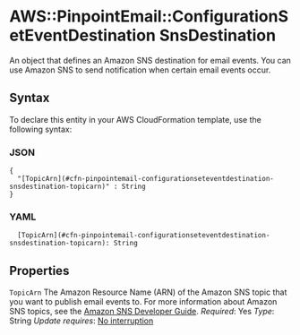 # AWS::PinpointEmail::ConfigurationSetEventDestination SnsDestination<a name="aws-properties-pinpointemail-configurationseteventdestination-snsdestination"></a>

An object that defines an Amazon SNS destination for email events\. You can use Amazon SNS to send notification when certain email events occur\.

## Syntax<a name="aws-properties-pinpointemail-configurationseteventdestination-snsdestination-syntax"></a>

To declare this entity in your AWS CloudFormation template, use the following syntax:

### JSON<a name="aws-properties-pinpointemail-configurationseteventdestination-snsdestination-syntax.json"></a>

```
{
  "[TopicArn](#cfn-pinpointemail-configurationseteventdestination-snsdestination-topicarn)" : String
}
```

### YAML<a name="aws-properties-pinpointemail-configurationseteventdestination-snsdestination-syntax.yaml"></a>

```
  [TopicArn](#cfn-pinpointemail-configurationseteventdestination-snsdestination-topicarn): String
```

## Properties<a name="aws-properties-pinpointemail-configurationseteventdestination-snsdestination-properties"></a>

`TopicArn`  <a name="cfn-pinpointemail-configurationseteventdestination-snsdestination-topicarn"></a>
The Amazon Resource Name \(ARN\) of the Amazon SNS topic that you want to publish email events to\. For more information about Amazon SNS topics, see the [Amazon SNS Developer Guide](https://docs.aws.amazon.com/sns/latest/dg/CreateTopic.html)\.
*Required*: Yes
*Type*: String
*Update requires*: [No interruption](https://docs.aws.amazon.com/AWSCloudFormation/latest/UserGuide/using-cfn-updating-stacks-update-behaviors.html#update-no-interrupt)
